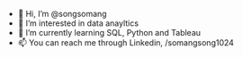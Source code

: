 - 👋 Hi, I’m @songsomang
- 👀 I’m interested in data anayltics
- 🌱 I’m currently learning SQL, Python and Tableau
- 📫 You can reach me through Linkedin, /somangsong1024

<!---
songsomang/songsomang is a ✨ special ✨ repository because its `README.md` (this file) appears on your GitHub profile.
You can click the Preview link to take a look at your changes.
--->
